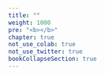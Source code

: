 ```yaml
---
title: ""
weight: 1000
pre: "<b></b>"
chapter: true
not_use_colab: true
not_use_twitter: true
bookCollapseSection: true
---
```


